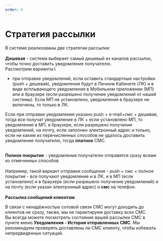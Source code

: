 ```yaml
---
order: 4
---
```


# Стратегия рассылки

В системе реализованы две стратегии рассылки:\
\
**Дешевая** - система выбирает самый дешевый из каналов рассылок, чтобы точно доставить уведомление получателю.\
Рассмотрим варианты:\


* при отправке уведомлений, если оставить стандартные настройки (push + дешевая), уведомления будут в Личном Кабинете (ЛК) и в виде всплывающего уведомления в Мобильном приложении (МП) или в браузере (если разрешено получение уведомлений от нашей системы). Если МП не установлено, уведомления в браузере не включены, то только в ЛК.

Если при отправке уведомления указано push + e-mail+смс + дешевая, тогда все получат уведомление в ЛК + если установлено МП, то уведомление в МП, в браузере, если разрешено получение уведомлений, на почту, если заполнен электронный адрес и только, если ни каким из перечисленных способов не удалось доставить уведомление получателю, тогда **платное** СМС.

\
**Полное покрытие** - уведомления получателю отправятся сразу всеми из отмеченных способов\
\
Например, такой вариант отправки сообщения - push + смс + полное покрытие - все получают уведомление и в ЛК, и в МП (если установлено) и в браузере (если разрешено получение уведомлений) и на почту (если указан электронный адрес) и **смс** на телефон.\
\
**Рассылка сообщений клиентам**

В связи с ненадёжностью сотовой связи СМС могут доходить до клиентов не сразу, также, мы не гарантируем доставку всех СМС.\
Вы всегда можете посмотреть состояние вашей рассылки СМС в пункте меню **Уведомления - История отправленных СМС**. Мы рекомендуем проверять доставлены ли СМС клиенту, чтобы избежать непредвиденных ситуаций.